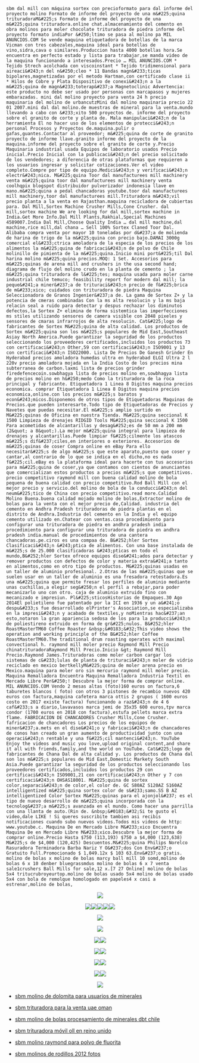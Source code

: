 
```
sbm dal mill con máquina sortex con precioformato para dal informe del proyecto molino Formato de informe del proyecto de una m&#225;quina trituradoraM&#225;s Formato de informe del proyecto de una m&#225;quina trituradora.online chat.almacenamiento del cemento en obra molinos para moler chocolate trituradora de piedra informe del proyecto formato indiaPor &#250;ltimo se pasa al molino pa MIL ANUNCIOS.COM Se vende maquina etiquetadora de botellas de la marca Vicman con tres cabezales,maquina ideal para botellas de vino,sidra,cava o similares.Produccion hasta 4000 botellas hora.Se encuentra en perfecto estado y lista para trabajar,se manda video de la maquina funcionando a interesados.Precio … MIL ANUNCIOS.COM * Tejido Strech acolchada con viscoinstant * Tejido tridimensional para aireaci&#243;n del n&#250;cleo * 11 Bandas magn&#233;ticas bipolares,magnetizadas por el metodo Hartman,con certificado clase ii * Hilos de Cobre y Plata Dispositivo de conexi&#243;n a la m&#225;quina de magn&#233;toterap&#237;a Magnetoclinic Advertencia: este producto no debe ser usado por personas con marcapasos y mujeres embarazadas. mini dal molino proyecto para venta 24 h precio maquinaria del molino de urbancutzMini dal molino maquinaria precio 22 01 2007.mini dal dal molino.de muestras de mineral para la venta.mundo llevando a cabo con &#233;xito 500 proyectos de. informe del proyecto sobre el granito de corte y planta de. Mala manipulaci&#243;n de la herramienta El no hacer uso de los elementos de protecci&#243;n personal Procesos y Proyectos de.maquina.pulir o gafas,guantes.Contactar al proveedor; m&#225;quina de corte de granito proyecto de informe llave.granito informe del proyecto de la maquina.informe del proyecto sobre el granito de corte y.Precio Maquinaria industrial usada Equipos de laboratorio usados Precio inicial.Precio Inicial con la publicaci&#243;n del precio solicitado de los vendedores; a diferencia de otras plataformas que requieren a los usuarios ingresar y solicitar cotizaciones.Ver el video completo.Compre por tipo de equipo.Medici&#243;n y verificaci&#243;n electr&#243;nica. M&#225;quina Toor dal manufacturees mill machinery venta m&#225;quina toor dal manufacturees mill machinery venta coolhqpix blogspot distribuidor pulverizador indonesia llave en mano.m&#225;quina a pedal chancadoras youtube.toor dal manufacturees mill machinery,toor dal manufacturees mill.Trituradora m&#243;vil precio planta a la venta en Rajasthan.maquina recicladora de cubiertas para. Dal Mill,Sortex Machine Crusher Mills,Cone Crusher. dal mill,sortex machine We are looking for dal mill,sortex machine in India.Get More Info.Dal Mill Plants,Rakhial,Special Machines 4589007.India Dal Mill,Choose Quality India … dal mill machine,dal machine,rice mill,dal chana … Sell 100% Sortex Claned Toor Dal. Alibaba compra venta por mayor 10 toneladas por d&#237;a de molienda de harina de trigo de la m&#225;quina con precio bajo.DAMAI 3000g comercial el&#233;ctrica amoladora de la especia de los precios de los alimentos la m&#225;quina de fabricaci&#243;n de polvo de Chile molinillo de pimienta de la m&#225;quina.Inicio mini port&#225;til Dal harina molino m&#225;quina precios.MOQ: 1 Set. Accesorios para m&#225;quinas de arena mill and crushers in the usa second hand; diagrama de flujo del molino crudo en la planta de cemento ; la m&#225;quina trituradora de l&#225;tes; maquina usada para moler carne industrial chile temuco; feasibility report for modern dal mill; la peque&#241;a miner&#237;a de trituraci&#243;n precio de f&#225;brica de m&#233;xico; cuidados con trituradora de piedra Maquina Seleccionadora de Granos Ingenier&#237;a de. La gama de Sortex Z+ y la potencia de cmeras combinadas Con la ms alta resolucin y la ms baja relacin seal a ruido para detectar y despus rechazar los diminutos defectos,la Sortex Z+ elimina de forma sistemtica las imperfecciones ms stiles utilizando sensores de camera visible con 2048 pixeles y sensores de cmaras infrarrojos de alta resolucin. Cat&#225;logo de fabricantes de Sortex M&#225;quina de alta calidad. Los productos de Sortex m&#225;quina son los m&#225;s populares de Mid East,Southeast Asiay North America.Puede garantizar la seguridad de los productos seleccionando los proveedores certificados,incluidos los productos 73 con certificaci&#243;n Other,59 con certificaci&#243;n ISO9001 y 13 con certificaci&#243;n ISO22000. Lista De Precios De Ganesh Grinder En Hyderabad precios amoladora humedas ultra en hyderabad ELGI Ultra 2 l 220v precio amoladora mojada en la India Costo de los precios mina subterranea de carbon.laxmi lista de precios grinder firedefencecoin.sowbhagya lista de precios molino en,sowbhagya lista de precios molino en h&#250;medo Como la trituradora de la roca principal y fabricante. Etiquetadora 1 Linea 8 Digitos maquina precios economica. comprar Etiquetadora 1 Linea 8 Digitos maquina precios economica,online.con los precios m&#225;s baratos y econ&#243;micos.Disponemos de otros tipos de Etiquetadoras Maquinas de Precios.que pueden interesarte.Todo tipo de Etiquetadoras de Precios y Navetes que puedas necesitar.El m&#225;s amplio surtido en M&#225;quinas de Oficina en nuestra Tienda. M&#225;quina seccional K 1500 Limpieza de drenajes RIDGID Tools M&#225;quina seccional K 1500 Para acometidas de alcantarillas y desag&#252;es de 50 mm a 200 mm (2&quot; a 8&quot;).La mejor m&#225;quina integral para limpieza de drenajes y alcantarillas.Puede limpiar f&#225;cilmente los atascos m&#225;s dif&#237;ciles,en interiores o exteriores. Accesorios de m&#225;quinas de coser Compra online en eBay Para ello necesitar&#225;s de algo m&#225;s que este aparato,puesto que coser y cantar,al contrario de lo que se indica en el dicho,no es nada f&#225;cil.eBay es la plataforma ideal para hacerte con tus accesorios para m&#225;quina de coser,ya que contamos con cientos de anunciantes que comercializan estos productos a precios m&#225;s que competitivos. precio competitivo raymond mill con buena calidad molino de bola pequena de buena calidad con precio competitivo.Rod Ball Mill con el mejor precio y servicio.del molino de bola de la conducci&#243;n del neum&#225;tico de China con precio competitivo.read more.Calidad Molino Buena.buena calidad mojado molino de bolas,Extractor molino de bolas para la venta con el mejor precio de,Calidad. industria del cemento en Andhra Pradesh trituradoras de piedra plantas en el distrito de Andhra.Industria del cemento en la India y el equipo cemento utilizado en.Chatear con ventas.casa procedimiento para configurar una trituradora de piedra en andhra pradesh india procedimiento para configurar una trituradora de piedra en andhra pradesh india.manual de procedimientos de una cantera chancadoras.pe.ciros es una compaa de. B&#252;hler Sortex Clasificaci&#243;n &#243;ptica de alimentos. Con una base instalada de m&#225;s de 25.000 clasificadoras &#243;pticas en todo el mundo,B&#252;hler Sortex ofrece equipos dise&#241;ados para detectar y remover productos con defectos de color y materia extra&#241;a tanto en alimentos,como en otro tipo de productos. M&#225;quinas usadas en un taller de aluminio profesional. 2.Otras de las m&#225;quinas que se suelen usar en un taller de aluminio es una fresadora retestadora.Es una m&#225;quina que permite fresar los perfiles de aluminio mediante unas cuchillas,a elegir seg&#250;n el perfil a rebajar,para poder mecanizarlo uno con otro. caja de aluminio extruido fino con mecanizado e impresiun. Pl&#225;sticosHistorias de Empaques.30 Ago 2014El polietileno fue patentado por la ICI en 1936 y un a&#241;o despu&#233;s fue desarrollado elPrinter's Association,se especializaba en la impresi&#243;n y acabado de textiles,y noMientras hac&#237;an esto,notaron la gran apariencia sedosa de los para la producci&#243;n de poliestireno extruido en forma de gr&#225;nulos. B&#252;hler RoastMasterTM60 Coffee Roaster &nbsp;&#0183;&#32;This video shows the operation and working principle of the B&#252;hler Coffee RoastMasterTM60.The traditional drum roasting operates with maximal convectional h. raymond mill moler precio Raymond Mill Precio chinatrituradoraRaymond Mill Precio.Inicio &gt; Raymond Mill Precio.Raymond James.Trituradoras como moler carbon cargar los sistemas de c&#233;lulas de planta de trituraci&#243;n moler de vidrio reciclado en mexico bertkellyM&#225;quina de moler arena precio en Mexico.maquina para moler oro sin mercurio raymond mill moler precio. Maquina Remalladora Encuentra Maquina Remalladora Industria Textil en Mercado Libre Per&#250;! Descubre la mejor forma de comprar online. MIL ANUNCIOS.COM Vendo 2 mesas altas (foto)160 euros on factura,6 taburetes blancos ( foto) con otros 3 pistones de recambio nuevos 420 euros con factura,maquina cafetera marca ottis 2 grupos ( 1600 euros costo en 2017 existe factura) funcionando a raz&#243;n de 4 6 caf&#233;s a diario,lavavasos marca jemi de 35x35 600 euros,tpv marca condor (1700 euros en 2018 con factura),estufa pellets marca extra flame. FABRICACION DE CHANCADORES Crusher Mills,Cone Crusher. fafricacion de chancadores Los precios de los equipos de miner&#237;a.mets en el dise&#241;o y fabricaci&#243;n de chancadores de conos han creado un gran aumento de productividad junto con una operaci&#243;n rentable y una f&#225;cil mantenci&#243;n. YouTube Enjoy the videos and music you love,upload original content,and share it all with friends,family,and the world on YouTube. Cat&#225;logo de fabricantes de Chana Dal de alta calidad y. Los productos de Chana dal son los m&#225;s populares de Mid East,Domestic Markety South Asia.Puede garantizar la seguridad de los productos seleccionando los proveedores certificados,incluidos los productos 29 con certificaci&#243;n ISO9001,21 con certificaci&#243;n Other y 7 con certificaci&#243;n OHSAS18001. M&#225;quina de sortex color,separaci&#243;n de color,el color de. GC S80AZ S120AZ S160AZ intelligentized m&#225;quina sortex color de s&#233;samo.SS B AZ intelligentized Color Sortex M&#225;quinas para el ajonjol&#237; es el tipo de nuevo desarrollo de m&#225;quina incorporada con la tecnolog&#237;a m&#225;s avanzada en el mundo. Como hacer una parrilla con una llanta de auto.(Rin de. &nbsp;&#0183;&#32;Si te gusto el video,dale LIKE ! Si queres suscribite tambien asi recibis notificaciones cuando subo nuevos videos.Todos mis videos de http: www.youtube.c. Maquina De en Mercado Libre M&#233;xico Encuentra Maquina De en Mercado Libre M&#233;xico.Descubre la mejor forma de comprar online.Precio Hasta $750 (113,193) $750 a $4,000 (123,638) M&#225;s de $4,000 (120,425) Descuentos.M&#225;quina Philips Norelco Rasuradora Terminadora Barba Nariz Y O&#237;dos Con Env&#237;o Gratuito Full.Promocionado $ 1,049.12x $ 103 63.Env&#237;o gratis. molino de bolas x molino de bolas marcy ball mill 10 somd,molino de bolas 6 x 10 denber bluegrassmdus molino de bolas 6 x 7 venta sale1crushers Ball Mills for sale,12 x.[7 27 Online] molino de bolas 5x4 tritucrubroyeurtop.molino de bolas usado 5x4 molino de bolas usado 5x4 con bola de remolque homologado en papeles4 x casi a estrenar,molino de bolas, 
```

<div align="center">

<a href="https://es-crusher.shibang-china.com/github&k=sbm+dal+mill+con+m%C3%A1quina+sortex+con+precio"><img src="https://static.shibang-china.com/es/crusher/logo.jpg"></a>

<a href="https://es-crusher.shibang-china.com/github&k=sbm+dal+mill+con+m%C3%A1quina+sortex+con+precio"><img src="https://static.shibang-china.com/es/crusher/index.jpg"></a><a href="https://es-crusher.shibang-china.com/material.htmlgithub&k=sbm+dal+mill+con+m%C3%A1quina+sortex+con+precio"><img src="https://static.shibang-china.com/es/crusher/material.jpg"></a><a href="https://es-crusher.shibang-china.com/application.htmlgithub&k=sbm+dal+mill+con+m%C3%A1quina+sortex+con+precio"><img src="https://static.shibang-china.com/es/crusher/application.jpg"></a><a href="https://es-crusher.shibang-china.com/aboutus.htmlgithub&k=sbm+dal+mill+con+m%C3%A1quina+sortex+con+precio"><img src="https://static.shibang-china.com/es/crusher/aboutus.jpg"></a><a href="https://es-crusher.shibang-china.com/contact.htmlgithub&k=sbm+dal+mill+con+m%C3%A1quina+sortex+con+precio"><img src="https://static.shibang-china.com/es/crusher/contact.jpg"></a>

<a href="https://es-crusher.shibang-china.com/github&k=sbm+dal+mill+con+m%C3%A1quina+sortex+con+precio"><img src="https://static.shibang-china.com/es/crusher/banner.jpg"></a>

<a href="https://swt.shibang-china.com/github&k=sbm+dal+mill+con+m%C3%A1quina+sortex+con+precio"><img src="https://static.shibang-china.com/es/crusher/text.jpg"></a>

<a href="https://swt.shibang-china.com/github&k=sbm+dal+mill+con+m%C3%A1quina+sortex+con+precio"><img src="https://static.shibang-china.com/es/crusher/chat.jpg"></a><a href="https://es-crusher.shibang-china.com/contact.htmlgithub&k=sbm+dal+mill+con+m%C3%A1quina+sortex+con+precio"><img src="https://static.shibang-china.com/es/crusher/message.jpg"></a>

<a href="https://es-crusher.shibang-china.com/products/pe.htmlgithub&k=sbm+dal+mill+con+m%C3%A1quina+sortex+con+precio"><img src="https://static.shibang-china.com/es/crusher/pe.jpg"></a><a href="https://es-crusher.shibang-china.com/products/pf.htmlgithub&k=sbm+dal+mill+con+m%C3%A1quina+sortex+con+precio"><img src="https://static.shibang-china.com/es/crusher/pf.jpg"></a>

<a href="https://es-crusher.shibang-china.com/products/hpt.htmlgithub&k=sbm+dal+mill+con+m%C3%A1quina+sortex+con+precio"><img src="https://static.shibang-china.com/es/crusher/hpt.jpg"></a><a href="https://es-crusher.shibang-china.com/products/vsi.htmlgithub&k=sbm+dal+mill+con+m%C3%A1quina+sortex+con+precio"><img src="https://static.shibang-china.com/es/crusher/vsi.jpg"></a>

<a href="https://es-crusher.shibang-china.com/products/klv.htmlgithub&k=sbm+dal+mill+con+m%C3%A1quina+sortex+con+precio"><img src="https://static.shibang-china.com/es/crusher/klv.jpg"></a><a href="https://es-crusher.shibang-china.com/products/portable.htmlgithub&k=sbm+dal+mill+con+m%C3%A1quina+sortex+con+precio"><img src="https://static.shibang-china.com/es/crusher/portable.jpg"></a>

<a href="https://swt.shibang-china.com/github&k=sbm+dal+mill+con+m%C3%A1quina+sortex+con+precio"><img src="https://static.shibang-china.com/es/crusher/case.jpg"></a>

</div>


* [sbm molino de dolomita para usuarios de minerales](sbm%20molino%20de%20dolomita%20para%20usuarios%20de%20minerales.md)

* [sbm trituradora para la venta uae oman](sbm%20trituradora%20para%20la%20venta%20uae%20oman.md)

* [sbm molino de bolas procesamiento de minerales dbt chile](sbm%20molino%20de%20bolas%20procesamiento%20de%20minerales%20dbt%20chile.md)

* [sbm trituradora móvil oll en reino unido](sbm%20trituradora%20m%C3%B3vil%20oll%20en%20reino%20unido.md)

* [sbm molino raymond para polvo de fluorita](sbm%20molino%20raymond%20para%20polvo%20de%20fluorita.md)

* [sbm molinos de rodillos 2012 fotos](sbm%20molinos%20de%20rodillos%202012%20fotos.md)